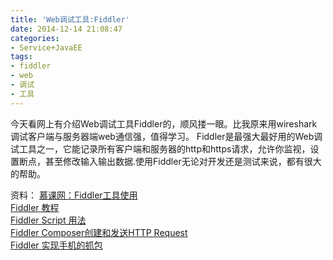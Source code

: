 ```yaml
---
title: 'Web调试工具:Fiddler'
date: 2014-12-14 21:08:47
categories: 
- Service+JavaEE
tags: 
- fiddler
- web
- 调试
- 工具
---
```

今天看网上有介绍Web调试工具Fiddler的，顺风搂一眼。比我原来用wireshark调试客户端与服务器端web通信强，值得学习。
Fiddler是最强大最好用的Web调试工具之一，它能记录所有客户端和服务器的http和https请求，允许你监视，设置断点，甚至修改输入输出数据.使用Fiddler无论对开发还是测试来说，都有很大的帮助。

资料：
[慕课网：Fiddler工具使用](http://www.imooc.com/view/37?from=itblog)  
[Fiddler 教程](http://www.cnblogs.com/TankXiao/archive/2012/02/06/2337728.html)  
[Fiddler Script 用法](http://www.cnblogs.com/TankXiao/archive/2012/04/25/2349049.html)  
[Fiddler Composer创建和发送HTTP Request](http://www.cnblogs.com/TankXiao/archive/2012/12/25/2829709.html)  
[Fiddler 实现手机的抓包](http://www.cnblogs.com/TankXiao/p/3063871.html)  